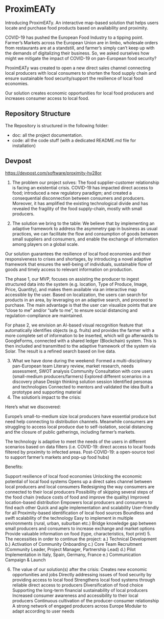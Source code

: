 # ProximEATy

Introducing ProximEATy. An interactive map-based solution that helps users locate and purchase food products based on availability and proximity.

COVID-19 has pushed the European Food Industry to a tipping point. Farmer’s Markets across the European Union are in limbo, wholesale orders from restaurants are at a standstill, and farmer’s simply can’t keep up with the demands of digitalizing their business. So, we asked ourselves how might we mitigate the impact of COVID-19 on pan-European food security?

ProximEATy was created to open a new direct sales channel connecting local producers with local consumers to shorten the food supply chain and ensure sustainable food security/support the resilience of local food economies.

Our solution creates economic opportunities for local food producers and increases consumer access to local food.


## Repository Structure

The Repository is structured in the following folder:
- doc: all the project documentation.
- code: all the code stuff (with a dedicated README.md file for installation)

## Devpost

https://devpost.com/software/proximity-hy28or

1. The problem our project solves:
The food supplier-customer relationship is facing an existential crisis. COVID-19 has impacted direct access to food; introduced a new regulatory paradigm; and created a consequential disconnection between consumers and producers. Moreover, it has amplified the existing technological divide and has revealed the fragility of the food supply-chain, mostly with small producers.

2. The solution we bring to the table:
We believe that by implementing an adaptive framework to address the asymmetry gap in business as usual practices, we can facilitate the flow and consumption of goods between small suppliers and consumers, and enable the exchange of information among players on a global scale.

Our solution guarantees the resilience of local food economies and their responsiveness to crises and shortages, by introducing a novel adaptive framework that ensures the well-being of individuals, sustainable flow of goods and timely access to relevant information on production.


The phase 1, our MVP, focuses on assisting the producer to ingest structured data into the system (e.g. location, Type of Produce, Image, Price, Quantity), and makes them available via an interactive map accessible by the user. Based on localization, the users can search for products in an area, by leveraging on an adaptive search, and proceed to purchase. The main advantage is that the user can visualize points that are “close to me” and/or “safe to me”, to ensure social distancing and regulation-compliance are maintained.

For phase 2, we envision an AI-based visual recognition feature that automatically identifies objects (e.g. fruits) and provides the farmer with a more complete set of information to be inserted, which will go afterwards to GoogleForms, connected with a shared ledger (Blockchain) system. This is then included and transmitted to the adaptive framework of the system via Solar. The result is a refined search based on live data.

3. What we have done during the weekend:
Formed a multi-disciplinary pan-European team
Literary review, market research, needs assessment, SWOT analysis
Community Consultation with core users (small-medium producers/farmers)
Explored different scenarios in a discovery phase
Design thinking solution session
Identified personas and technologies
Connected to mentors and validated the idea
Built a prototype and supporting material
4. The solution’s impact to the crisis:


Here’s what we discovered:

Europe’s small-to-medium size local producers have essential produce but need help connecting to distribution channels. Meanwhile consumers are struggling to access local produce due to self-isolation, social distancing and the closure of public gatherings, including farmer’s markets.



The technology is adaptive to meet the needs of the users in different scenarios based on data filters (i.e. COVID-19: direct access to local foods filtered by proximity to infected areas. Post-COVID-19: a open-source tool to support farmer’s markets and pop-up food hubs)

Benefits:

Support resilience of local food economies
Unlocking the economic potential of local food systems
Opens up a direct sales channel between local producers and local consumers
Redesigning the way consumers are connected to their local producers
Possibility of skipping several steps of the food chain (reduce costs of food and improve the quality)
Improved location-based distribution
Empowers local producers and consumers to find each other
Quick and agile implementation and scalability
User-friendly for all
Proximity-based identification of local food sources
Boundless and swift scalability of the technology
Easy to implement in multiple environments (rural, urban, suburban etc.)
Bridge knowledge gap between small producers and consumers to increase exchange and market options
Provide valuable information on food (type, characteristics, foot print)
5. The necessities in order to continue the project:
a.) Technical Development b.) Activation of Community Onboarding c.) Core Team Recruitment (Community Leader, Project Manager, Partnership Lead) d.) Pilot Implementation in Italy, Spain, Germany, France e.) Communication Campaign & Launch

6. The value of our solution(s) after the crisis:
Creates new economic opportunities and jobs
Directly addressing issues of food security by providing access to local food
Strengthens local food systems through reliable direct access to producers
Diversification of food choice
Supporting the long-term financial sustainability of local producers
Increased consumer awareness and accessibility to their local producers
Continuous cultivation of the producer-consumer relationship
A strong network of engaged producers across Europe
Modular to adapt according to user needs

